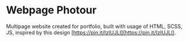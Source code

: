 # Webpage Photour
Multipage website created for portfolio, built with usage of HTML, SCSS, JS, inspired by this design [https://pin.it/IzIUJLI](https://pin.it/IzIUJLI). 
